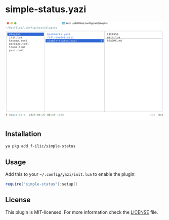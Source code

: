 # simple-status.yazi

![simple-status](simple-status.png)

## Installation

```sh
ya pkg add f-ilic/simple-status
```

## Usage

Add this to your `~/.config/yazi/init.lua` to enable the plugin:

```lua
require("simple-status"):setup()
```

## License

This plugin is MIT-licensed. For more information check the [LICENSE](LICENSE) file.
